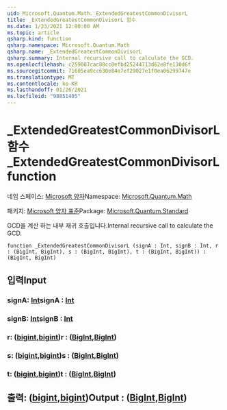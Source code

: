 ```yaml
---
uid: Microsoft.Quantum.Math._ExtendedGreatestCommonDivisorL
title: _ExtendedGreatestCommonDivisorL 함수
ms.date: 1/23/2021 12:00:00 AM
ms.topic: article
qsharp.kind: function
qsharp.namespace: Microsoft.Quantum.Math
qsharp.name: _ExtendedGreatestCommonDivisorL
qsharp.summary: Internal recursive call to calculate the GCD.
ms.openlocfilehash: c259007cac08cc0efbd25244713d62e8fe130d6f
ms.sourcegitcommit: 71605ea9cc630e84e7ef29027e1f0ea06299747e
ms.translationtype: MT
ms.contentlocale: ko-KR
ms.lasthandoff: 01/26/2021
ms.locfileid: "98851405"
---
```

# <a name="_extendedgreatestcommondivisorl-function"></a><span data-ttu-id="d4837-102">_ExtendedGreatestCommonDivisorL 함수</span><span class="sxs-lookup"><span data-stu-id="d4837-102">_ExtendedGreatestCommonDivisorL function</span></span>

<span data-ttu-id="d4837-103">네임 스페이스: [Microsoft 양자](xref:Microsoft.Quantum.Math)</span><span class="sxs-lookup"><span data-stu-id="d4837-103">Namespace: [Microsoft.Quantum.Math](xref:Microsoft.Quantum.Math)</span></span>

<span data-ttu-id="d4837-104">패키지: [Microsoft 양자 표준](https://nuget.org/packages/Microsoft.Quantum.Standard)</span><span class="sxs-lookup"><span data-stu-id="d4837-104">Package: [Microsoft.Quantum.Standard](https://nuget.org/packages/Microsoft.Quantum.Standard)</span></span>


<span data-ttu-id="d4837-105">GCD을 계산 하는 내부 재귀 호출입니다.</span><span class="sxs-lookup"><span data-stu-id="d4837-105">Internal recursive call to calculate the GCD.</span></span>

```qsharp
function _ExtendedGreatestCommonDivisorL (signA : Int, signB : Int, r : (BigInt, BigInt), s : (BigInt, BigInt), t : (BigInt, BigInt)) : (BigInt, BigInt)
```


## <a name="input"></a><span data-ttu-id="d4837-106">입력</span><span class="sxs-lookup"><span data-stu-id="d4837-106">Input</span></span>

### <a name="signa--int"></a><span data-ttu-id="d4837-107">signA: [Int](xref:microsoft.quantum.lang-ref.int)</span><span class="sxs-lookup"><span data-stu-id="d4837-107">signA : [Int](xref:microsoft.quantum.lang-ref.int)</span></span>




### <a name="signb--int"></a><span data-ttu-id="d4837-108">signB: [Int](xref:microsoft.quantum.lang-ref.int)</span><span class="sxs-lookup"><span data-stu-id="d4837-108">signB : [Int](xref:microsoft.quantum.lang-ref.int)</span></span>




### <a name="r--bigintbigint"></a><span data-ttu-id="d4837-109">r: ([bigint](xref:microsoft.quantum.lang-ref.bigint),[bigint](xref:microsoft.quantum.lang-ref.bigint))</span><span class="sxs-lookup"><span data-stu-id="d4837-109">r : ([BigInt](xref:microsoft.quantum.lang-ref.bigint),[BigInt](xref:microsoft.quantum.lang-ref.bigint))</span></span>




### <a name="s--bigintbigint"></a><span data-ttu-id="d4837-110">s: ([bigint](xref:microsoft.quantum.lang-ref.bigint),[bigint](xref:microsoft.quantum.lang-ref.bigint))</span><span class="sxs-lookup"><span data-stu-id="d4837-110">s : ([BigInt](xref:microsoft.quantum.lang-ref.bigint),[BigInt](xref:microsoft.quantum.lang-ref.bigint))</span></span>




### <a name="t--bigintbigint"></a><span data-ttu-id="d4837-111">t: ([bigint](xref:microsoft.quantum.lang-ref.bigint),[bigint](xref:microsoft.quantum.lang-ref.bigint))</span><span class="sxs-lookup"><span data-stu-id="d4837-111">t : ([BigInt](xref:microsoft.quantum.lang-ref.bigint),[BigInt](xref:microsoft.quantum.lang-ref.bigint))</span></span>





## <a name="output--bigintbigint"></a><span data-ttu-id="d4837-112">출력: ([bigint](xref:microsoft.quantum.lang-ref.bigint),[bigint](xref:microsoft.quantum.lang-ref.bigint))</span><span class="sxs-lookup"><span data-stu-id="d4837-112">Output : ([BigInt](xref:microsoft.quantum.lang-ref.bigint),[BigInt](xref:microsoft.quantum.lang-ref.bigint))</span></span>

